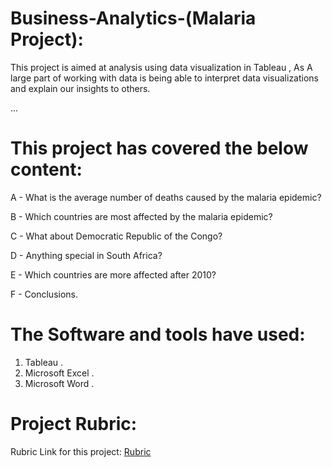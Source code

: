 # Business-Analytics-(Malaria Project):
This project is aimed at analysis using data visualization in Tableau , As A large part of working with data is being able to interpret data visualizations and explain our insights to others. 


...
# This project has covered the below content:

A - What is the average number of deaths caused by the malaria epidemic?

B - Which countries are most affected by the malaria epidemic?

C - What about Democratic Republic of the Congo?

D - Anything special in South Africa?

E - Which countries are more affected after 2010?

F - Conclusions.



# The Software and tools have used:

1) Tableau .
2) Microsoft Excel .
3) Microsoft Word .



# Project Rubric:

Rubric Link for this project: [Rubric](https://review.udacity.com/#!/rubrics/1063/view)






